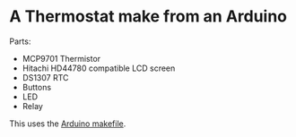 # A Thermostat make from an Arduino

Parts:

- MCP9701 Thermistor
- Hitachi HD44780 compatible LCD screen
- DS1307 RTC
- Buttons
- LED
- Relay

This uses the [Arduino makefile](https://github.com/sudar/Arduino-Makefile.git).
